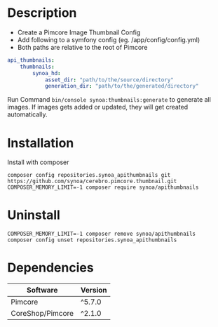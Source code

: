 # Description

 - Create a Pimcore Image Thumbnail Config
 - Add following to a symfony config (eg. /app/config/config.yml)
 - Both paths are relative to the root of Pimcore
 
```yaml
api_thumbnails:
    thumbnails:
        synoa_hd:
            asset_dir: "path/to/the/source/directory"
            generation_dir: "path/to/the/generated/directory"
```

Run Command `bin/console synoa:thumbnails:generate` to generate all images. If images gets added or updated, they will get created automatically.

# Installation

Install with composer

```
composer config repositories.synoa_apithumbnails git https://github.com/synoa/cerebro.pimcore.thumbnail.git
COMPOSER_MEMORY_LIMIT=-1 composer require synoa/apithumbnails
```

# Uninstall

```
COMPOSER_MEMORY_LIMIT=-1 composer remove synoa/apithumbnails
composer config unset repositories.synoa_apithumbnails
```

# Dependencies

| Software | Version |
| --- | --- |
| Pimcore | ^5.7.0||^6.0.0 |
| CoreShop/Pimcore | ^2.1.0 | 
